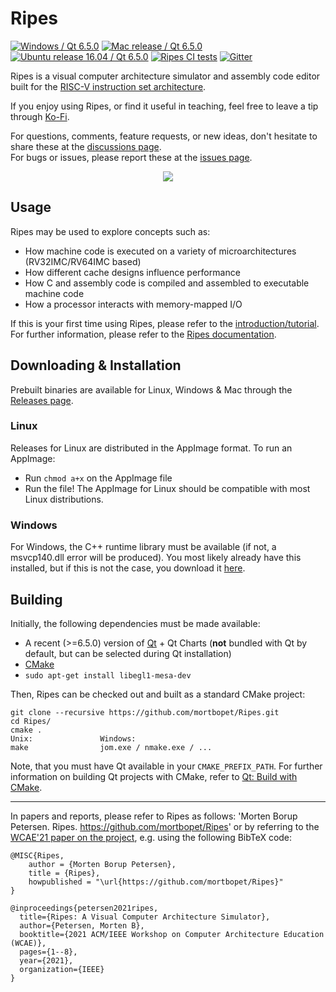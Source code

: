 # Ripes
[![Windows / Qt 6.5.0](https://github.com/mortbopet/Ripes/actions/workflows/windows-release.yml/badge.svg)](https://github.com/mortbopet/Ripes/actions/workflows/windows-release.yml)
[![Mac release / Qt 6.5.0](https://github.com/mortbopet/Ripes/actions/workflows/mac-release.yml/badge.svg)](https://github.com/mortbopet/Ripes/actions/workflows/mac-release.yml)
[![Ubuntu release 16.04 / Qt 6.5.0](https://github.com/mortbopet/Ripes/actions/workflows/linux-release.yml/badge.svg)](https://github.com/mortbopet/Ripes/actions/workflows/linux-release.yml)
[![Ripes CI tests](https://github.com/mortbopet/Ripes/actions/workflows/test.yml/badge.svg)](https://github.com/mortbopet/Ripes/actions/workflows/test.yml)
[![Gitter](https://badges.gitter.im/Ripes-VSRTL/Ripes.svg)](https://gitter.im/Ripes-VSRTL/)

Ripes is a visual computer architecture simulator and assembly code editor built for the [RISC-V instruction set architecture](https://content.riscv.org/wp-content/uploads/2017/05/riscv-spec-v2.2.pdf).

If you enjoy using Ripes, or find it useful in teaching, feel free to leave a tip through [Ko-Fi](https://ko-fi.com/mortbopet).

For questions, comments, feature requests, or new ideas, don't hesitate to share these at the [discussions page](https://github.com/mortbopet/Ripes/discussions).  
For bugs or issues, please report these at the [issues page](https://github.com/mortbopet/Ripes/issues).

<p align="center">
    <img src="https://github.com/mortbopet/Ripes/blob/master/resources/images/animation.gif?raw=true" />
</p>

## Usage
Ripes may be used to explore concepts such as:
- How machine code is executed on a variety of microarchitectures (RV32IMC/RV64IMC based)
- How different cache designs influence performance
- How C and assembly code is compiled and assembled to executable machine code
- How a processor interacts with memory-mapped I/O

If this is your first time using Ripes, please refer to the [introduction/tutorial](docs/introduction.md).  
For further information, please refer to the [Ripes documentation](docs/README.md).

## Downloading & Installation
Prebuilt binaries are available for Linux, Windows & Mac through the [Releases page](https://github.com/mortbopet/Ripes/releases).  

### Linux
Releases for Linux are distributed in the AppImage format. To run an AppImage:
* Run `chmod a+x` on the AppImage file
* Run the file!
The AppImage for Linux should be compatible with most Linux distributions.

### Windows
For Windows, the C++ runtime library must be available (if not, a msvcp140.dll error will be produced). You most likely already have this installed, but if this is not the case, you download it [here](https://www.microsoft.com/en-us/download/details.aspx?id=48145).

## Building
Initially, the following dependencies must be made available:
- A recent (>=6.5.0) version of [Qt](https://www.qt.io/download) + Qt Charts (**not** bundled with Qt by default, but can be selected during Qt installation)
- [CMake](https://cmake.org/)
- `sudo apt-get install libegl1-mesa-dev`

Then, Ripes can be checked out and built as a standard CMake project:
```
git clone --recursive https://github.com/mortbopet/Ripes.git
cd Ripes/
cmake .
Unix:               Windows:
make                jom.exe / nmake.exe / ...
```
Note, that you must have Qt available in your `CMAKE_PREFIX_PATH`. For further information on building Qt projects with CMake, refer to [Qt: Build with CMake](https://doc.qt.io/qt-5/cmake-manual.html).

---
In papers and reports, please refer to Ripes as follows: 'Morten Borup Petersen. Ripes. https://github.com/mortbopet/Ripes' or by referring to the [WCAE'21 paper on the project](https://ieeexplore.ieee.org/document/9707149), e.g. using the following BibTeX code:
```
@MISC{Ripes,
	author = {Morten Borup Petersen},
	title = {Ripes},
	howpublished = "\url{https://github.com/mortbopet/Ripes}"
}

@inproceedings{petersen2021ripes,
  title={Ripes: A Visual Computer Architecture Simulator},
  author={Petersen, Morten B},
  booktitle={2021 ACM/IEEE Workshop on Computer Architecture Education (WCAE)},
  pages={1--8},
  year={2021},
  organization={IEEE}
}
```
